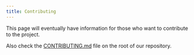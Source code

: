 ```yaml
---
title: Contributing
---
```


This page will eventually have information for those who want to contribute
to the project.

Also check the [CONTRIBUTING.md](https://github.com/amane3/goreleaser/blob/master/CONTRIBUTING.md)
file on the root of our repository.
